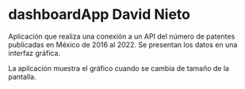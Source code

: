 # dashboardApp David Nieto

Aplicación que realiza una conexión a un API  del número de patentes publicadas en México de 2016 al 2022.
Se presentan los datos en una interfaz gráfica.

La apilcación muestra el gráfico cuando se cambia de tamaño de la pantalla.
